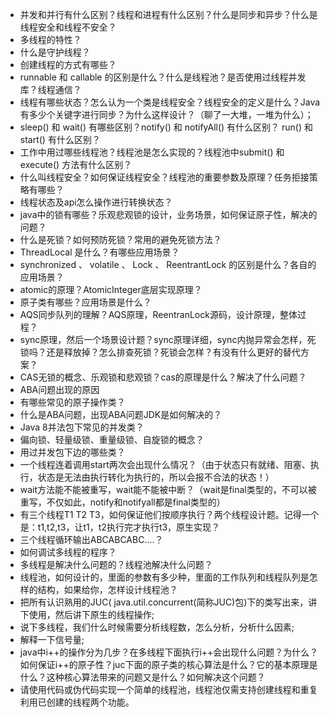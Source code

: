 - 并发和并行有什么区别？线程和进程有什么区别？什么是同步和异步？什么是线程安全和线程不安全？
- 多线程的特性？
- 什么是守护线程？
- 创建线程的方式有哪些？
- runnable 和 callable 的区别是什么？什么是线程池？是否使用过线程并发库？线程通信？
- 线程有哪些状态？怎么认为一个类是线程安全？线程安全的定义是什么？Java有多少个关键字进行同步？为什么这样设计？（聊了一大堆，一堆为什么）；
- sleep() 和 wait() 有哪些区别？notify() 和 notifyAll() 有什么区别？ run() 和 start() 有什么区别？
- 工作中用过哪些线程池？线程池是怎么实现的？线程池中submit() 和 execute() 方法有什么区别？
- 什么叫线程安全？如何保证线程安全？线程池的重要参数及原理？任务拒接策略有哪些？
- 线程状态及api怎么操作进行转换状态？
- java中的锁有哪些？乐观悲观锁的设计，业务场景，如何保证原子性，解决的问题？
- 什么是死锁？如何预防死锁？常用的避免死锁方法？
- ThreadLocal 是什么？有哪些应用场景？
- synchronized 、 volatile 、 Lock 、 ReentrantLock 的区别是什么？各自的应用场景？
- atomic的原理？AtomicInteger底层实现原理？
- 原子类有哪些？应用场景是什么？
- AQS同步队列的理解？AQS原理，ReentranLock源码，设计原理，整体过程？
- sync原理，然后一个场景设计题？sync原理详细，sync内抛异常会怎样，死锁吗？还是释放掉？怎么排查死锁？死锁会怎样？有没有什么更好的替代方案？
- CAS无锁的概念、乐观锁和悲观锁？cas的原理是什么？解决了什么问题？
- ABA问题出现的原因
- 有哪些常见的原子操作类？
- 什么是ABA问题，出现ABA问题JDK是如何解决的？
- Java 8并法包下常见的并发类？
- 偏向锁、轻量级锁、重量级锁、自旋锁的概念？
- 用过并发包下边的哪些类？
- 一个线程连着调用start两次会出现什么情况？（由于状态只有就绪、阻塞、执行，状态是无法由执行转化为执行的，所以会报不合法的状态！）
- wait方法能不能被重写，wait能不能被中断？（wait是final类型的，不可以被重写，不仅如此，notify和notifyall都是final类型的）
- 有三个线程T1 T2 T3，如何保证他们按顺序执行？两个线程设计题。记得一个是：t1,t2,t3，让t1，t2执行完才执行t3，原生实现？
- 三个线程循环输出ABCABCABC....？
- 如何调试多线程的程序？
- 多线程是解决什么问题的？线程池解决什么问题？
- 线程池，如何设计的，里面的参数有多少种，里面的工作队列和线程队列是怎样的结构，如果给你，怎样设计线程池？
- 把所有认识熟用的JUC( java.util.concurrent(简称JUC)包)下的类写出来，讲下使用，然后讲下原生的线程操作;
- 说下多线程，我们什么时候需要分析线程数，怎么分析，分析什么因素;
- 解释一下信号量;
- java中i++的操作分为几步？在多线程下面执行i++会出现什么问题？为什么？如何保证i++的原子性？juc下面的原子类的核心算法是什么？它的基本原理是什么？这种核心算法带来的问题又是什么？如何解决这个问题？
- 请使用代码或伪代码实现一个简单的线程池，线程池仅需支持创建线程和重复利用已创建的线程两个功能。
